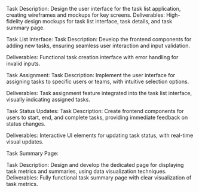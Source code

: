 Task Description: Design the user interface for the task list application, creating wireframes and mockups for key screens.
Deliverables: High-fidelity design mockups for task list interface, task details, and task summary page.


Task List Interface:
Task Description: Develop the frontend components for adding new tasks, ensuring seamless user interaction and input validation.


Deliverables: Functional task creation interface with error handling for invalid inputs.


Task Assignment:
Task Description: Implement the user interface for assigning tasks to specific users or teams, with intuitive selection options.


Deliverables: Task assignment feature integrated into the task list interface, visually indicating assigned tasks.


Task Status Updates:
Task Description: Create frontend components for users to start, end, and complete tasks, providing immediate feedback on status changes.


Deliverables: Interactive UI elements for updating task status, with real-time visual updates.


Task Summary Page:


Task Description: Design and develop the dedicated page for displaying task metrics and summaries, using data visualization techniques.
Deliverables: Fully functional task summary page with clear visualization of task metrics.
